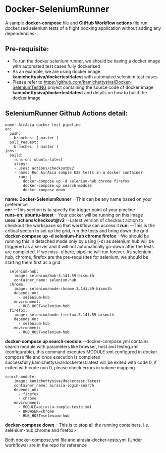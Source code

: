 # Docker-SeleniumRunner
A sample **docker-compose** file and **GitHub Workflow actions** file run dockerised selenium tests of a flight booking application without adding any dependencies-

## Pre-requisite:
- To run the docker selenium runner, we should be having a docker image with automated test cases fully dockerised
- As an example, we are using docker image **kamichettysiva/dockertest:latest** with automated selenium test cases
- Please refer to https://github.com/kamichettysiva/Docker-SeleniumTestNG project containing the source code of docker image **kamichettysiva/dockertest:latest** and details on how to build the docker image


## SeleniumRunner Github Actions detail:

```
name: AirAsia docker test pipeline
on:
  push:
    branches: [ master ]
  pull_request:
    branches: [ master ]
jobs:
  build:
    runs-on: ubuntu-latest
    steps:
    - uses: actions/checkout@v2
    - name: Run AirAsia sample E2E tests in a docker container
      run: |
        docker-compose up -d selenium-hub chrome firefox
        docker-compose up search-module
        docker-compose down               
```
**name: Docker-SeleniumRunner** --This can be any name based on your preference <br> **on:** --This section is to specify the trigger point of your pipeline <br> **runs-on: ubuntu-latest** --Your docker will be running on this image <br> **uses: actions/checkout@v2** --Latest version of checkout action to checkout the workspace so that workflow can access it **run:** --This is the critical secton to set up the grid, run the tests and bring down the grid <br> **docker-compose up -d selenium-hub chrome firefox** --We should be running this in detached mode only by using (-d) as selenium hub will be triggered as a server and it will not automatically go-down after the tests are completed. If we miss -d here, pipeline will run forever. As selenium-hub, chrome, firefox are the pre-requisites for selenium, we should be starting them first as a grid

```
  selenium-hub:
    image: selenium/hub:3.141.59-bismuth
    container_name: selenium-hub
  chrome:
    image: selenium/node-chrome:3.141.59-bismuth
    depends_on:
      - selenium-hub
    environment:
      - HUB_HOST=selenium-hub
  firefox:
    image: selenium/node-firefox:3.141.59-bismuth
    depends_on:
      - selenium-hub
    environment:
      - HUB_HOST=selenium-hub
```

**docker-compose up search-module** --docker-compose.yml contains search module with parameters like browser, host and testng.xml (configurable), this command executes MODULE xml configured in docker compose file and once execution is completed successfully,kamichettysiva/dockertest:latest will be exited with code 0, if exited with code non 0, please check errors in volume mapping

```
search-module:
    image: kamichettysiva/dockertest:latest
    container_name: airasia-login-search
    depends_on:
      - firefox
      - chrome
    environment:
      - MODULE=airasia-sample-tests.xml
      - BROWSER=chrome
      - HUB_HOST=selenium-hub
```

**docker-compose down** --This is to stop all the running containers. i.e. selenium-hub,chrome and firefox>
        
        
Both docker-compose.yml file and airasia-docker-tests.yml (Under workflows) are in the repo for reference
